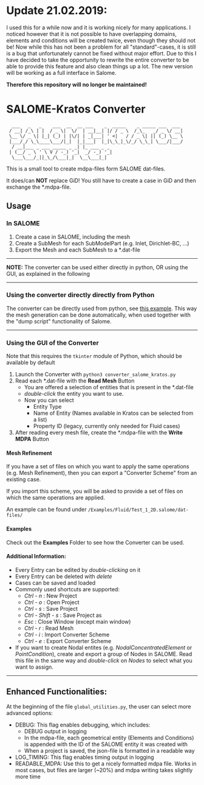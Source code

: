 # Update 21.02.2019:
I used this for a while now and it is working nicely for many applications.
I noticed however that it is not possible to have overlapping domains, elements and conditions will be created twice, even though they should not be! Now while this has not been a problem for all "standard"-cases, it is still is a bug that unfortunately cannot be fixed without major effort.
Due to this I have decided to take the opportunity to rewrite the entire converter to be able to provide this feature and also clean things up a lot.
The new version will be working as a full interface in Salome.

**Therefore this repository will no longer be maintained!**

# SALOME-Kratos Converter
```
  ___   _   _    ___  __  __ ___    _  _____    _ _____ ___  ___
 / __| /_\ | |  / _ \|  \/  | __|__| |/ / _ \  /_\_   _/ _ \/ __|
 \__ \/ _ \| |_| (_) | |\/| | _|___| ' <|   / / _ \| || (_) \__ \
 |___/_/ \_\____\___/|_|  |_|___|  |_|\_\_|_\/_/ \_\_| \___/|___/
  / __|___ _ ___ _____ _ _| |_ ___ _ _
 | (__/ _ \ ' \ V / -_) '_|  _/ -_) '_|
  \___\___/_||_\_/\___|_|  \__\___|_|
```
This is a small tool to create mdpa-files form SALOME dat-files.

It does/can **NOT** replace GiD! You still have to create a case in GiD and then exchange the *.mdpa-file.

## Usage

### In SALOME
1. Create a case in SALOME, including the mesh
2. Create a SubMesh for each SubModelPart (e.g. Inlet, Dirichlet-BC, ...)
3. Export the Mesh and each SubMesh to a *.dat-file

---

**NOTE:** The converter can be used either directly in python, OR using the GUI, as explained in the following

---
### Using the converter directly directly from Python
The converter can be directly used from python, see [this example](https://github.com/philbucher/salome-kratos-converter/tree/master/Examples/use_converter_from_python). This way the mesh generation can be done automatically, when used together with the "dump script" functionality of Salome.

---
### Using the GUI of the Converter
Note that this requires the `tkinter` module of Python, which should be available by default
1. Launch the Converter with `python3 converter_salome_kratos.py`
2. Read each *.dat-file with the **Read Mesh** Button
    * You are offered a selection of entities that is present in the *.dat-file
    * _double-click_ the entity you want to use.
    * Now you can select
        * Entity Type
        * Name of Entity (Names available in Kratos can be selected from a list)
        * Property ID (legacy, currently only needed for Fluid cases)
3. After reading every mesh file, create the *.mdpa-file with the **Write MDPA** Button

#### Mesh Refinement
If you have a set of files on which you want to apply the same operations (e.g. Mesh Refinement), then you can export a "Converter Scheme" from an existing case.

If you import this scheme, you will be asked to provide a set of files on which the same operations are applied.

An example can be found under `/Examples/Fluid/Test_1_2D.salome/dat-files/`

#### Examples
Check out the **Examples** Folder to see how the Converter can be used.

#### Additional Information:
* Every Entry can be edited by _double-clicking_ on it
* Every Entry can be deleted with _delete_
* Cases can be saved and loaded
* Commonly used shortcuts are supported:
    * _Ctrl - n_ : New Project
    * _Ctrl - o_ : Open Project
    * _Ctrl - s_ : Save Project
    * _Ctrl - Shift - s_ : Save Project as
    * _Esc_ : Close Window (except main window)
    * _Ctrl - r_ : Read Mesh
    * _Ctrl - i_ : Import Converter Scheme
    * _Ctrl - e_ : Export Converter Scheme
* If you want to create Nodal entites (e.g. _NodalConcentratedElement_ or _PointCondition_), create and export a group of Nodes in SALOME. Read this file in the same way and _double-click_ on _Nodes_ to select what you want to assign.

---

## Enhanced Functionalities:
At the beginning of the file `global_utilities.py`, the user can select more advanced options:
* DEBUG: This flag enables debugging, which includes:
    * DEBUG output in logging
    * In the mdpa-file, each geometrical entity (Elements and Conditions) is appended with the ID of the SALOME entity it was created with
    * When a project is saved, the json-file is formatted in a readable way
* LOG_TIMING: This flag enables timing output in logging
* READABLE_MDPA: Use this to get a nicely formatted mdpa file. Works in most cases, but files are larger (~20%) and mdpa writing takes slightly more time
